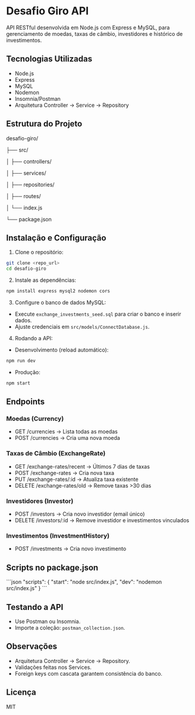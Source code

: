 # Desafio Giro API

API RESTful desenvolvida em Node.js com Express e MySQL, para gerenciamento de moedas, taxas de câmbio, investidores e histórico de investimentos.

## Tecnologias Utilizadas

- Node.js
- Express
- MySQL
- Nodemon
- Insomnia/Postman
- Arquitetura Controller → Service → Repository

## Estrutura do Projeto

desafio-giro/

├── src/

│ ├── controllers/

│ ├── services/

│ ├── repositories/

│ ├── routes/

│ └── index.js

└── package.json

## Instalação e Configuração

1. Clone o repositório:

```bash
git clone <repo_url>
cd desafio-giro
```

2. Instale as dependências:

```bash
npm install express mysql2 nodemon cors
```

3. Configure o banco de dados MySQL:

- Execute `exchange_investments_seed.sql` para criar o banco e inserir dados.
- Ajuste credenciais em `src/models/ConnectDatabase.js`.

4. Rodando a API:

- Desenvolvimento (reload automático):

```bash
npm run dev
```

- Produção:

```bash
npm start
```

## Endpoints

### Moedas (Currency)

- GET /currencies → Lista todas as moedas
- POST /currencies → Cria uma nova moeda

### Taxas de Câmbio (ExchangeRate)

- GET /exchange-rates/recent → Últimos 7 dias de taxas
- POST /exchange-rates → Cria nova taxa
- PUT /exchange-rates/:id → Atualiza taxa existente
- DELETE /exchange-rates/old → Remove taxas >30 dias

### Investidores (Investor)

- POST /investors → Cria novo investidor (email único)
- DELETE /investors/:id → Remove investidor e investimentos vinculados

### Investimentos (InvestmentHistory)

- POST /investments → Cria novo investimento

## Scripts no package.json

\`\`\`json
"scripts": {
"start": "node src/index.js",
"dev": "nodemon src/index.js"
}
\`\`\`

## Testando a API

- Use Postman ou Insomnia.
- Importe a coleção: `postman_collection.json`.

## Observações

- Arquitetura Controller → Service → Repository.
- Validações feitas nos Services.
- Foreign keys com cascata garantem consistência do banco.

## Licença

MIT
